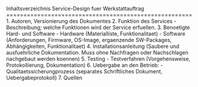 
Inhaltsverzeichnis Service-Design fuer Werkstattauftrag ====================================================== 1. Autoren, Versionierung des Dokumentes 2. Funktion des Services - Beschreibung; welche Funktionen wird der Service erfuellen. 3. Benoetigte Hard- und Software - Hardware (Materialliste, Funktionalitaet) - Software (Anforderungen, Firmware, OS-Image, ergaenzende SW-Packages, Abhängigkeiten, Funktionalitaet) 4. Installationsanleitung (Saubere und ausfuehrliche Dokumentation. Muss ohne Nachfragen oder Nachschlagen nachgebaut werden koennen) 5. Testing - Testverfahren (Vorgehensweise, Protokollierung, Dokumentation) 6. Uebergabe an den Betrieb: - Qualitaetssicherungprozess (separates Schriftliches Dokument, Uebergabeprotokoll) 7. Quellen
<!--stackedit_data:
eyJoaXN0b3J5IjpbMTk1MDUwODc5OCwxOTUwNTA4Nzk4LDM3NT
E2MjU3MiwzOTYxODQyMDUsMjI0OTYyMCwtMjA4ODc0NjYxMiw5
MTIxNDUyMTBdfQ==
-->